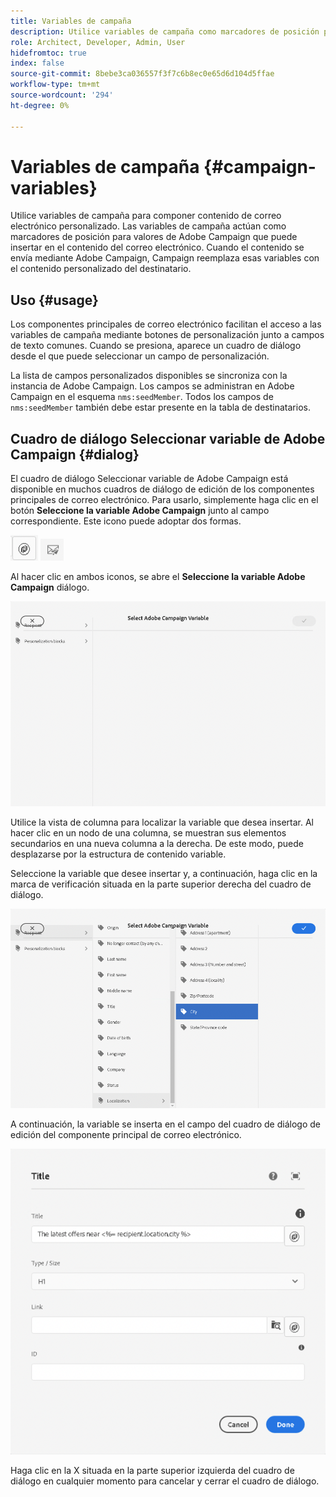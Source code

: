 ```yaml
---
title: Variables de campaña
description: Utilice variables de campaña como marcadores de posición para componer contenido de correo electrónico personalizado.
role: Architect, Developer, Admin, User
hidefromtoc: true
index: false
source-git-commit: 8bebe3ca036557f3f7c6b8ec0e65d6d104d5ffae
workflow-type: tm+mt
source-wordcount: '294'
ht-degree: 0%

---
```



# Variables de campaña {#campaign-variables}

Utilice variables de campaña para componer contenido de correo electrónico personalizado. Las variables de campaña actúan como marcadores de posición para valores de Adobe Campaign que puede insertar en el contenido del correo electrónico. Cuando el contenido se envía mediante Adobe Campaign, Campaign reemplaza esas variables con el contenido personalizado del destinatario.

## Uso {#usage}

Los componentes principales de correo electrónico facilitan el acceso a las variables de campaña mediante botones de personalización junto a campos de texto comunes. Cuando se presiona, aparece un cuadro de diálogo desde el que puede seleccionar un campo de personalización.

La lista de campos personalizados disponibles se sincroniza con la instancia de Adobe Campaign. Los campos se administran en Adobe Campaign en el esquema `nms:seedMember`. Todos los campos de `nms:seedMember` también debe estar presente en la tabla de destinatarios.

## Cuadro de diálogo Seleccionar variable de Adobe Campaign {#dialog}

El cuadro de diálogo Seleccionar variable de Adobe Campaign está disponible en muchos cuadros de diálogo de edición de los componentes principales de correo electrónico. Para usarlo, simplemente haga clic en el botón **Seleccione la variable Adobe Campaign** junto al campo correspondiente. Este icono puede adoptar dos formas.

![Botón Adobe Campaign](/help/email/assets/campaign-button.png)
![Icono Seleccionar variable de Adobe Campaign](/help/email/assets/select-adobe-campaign-variable-icon.png)

Al hacer clic en ambos iconos, se abre el **Seleccione la variable Adobe Campaign** diálogo.

![Cuadro de diálogo Seleccionar variable de Adobe Campaign](assets/select-campaign-variable-dialog.png)

Utilice la vista de columna para localizar la variable que desea insertar. Al hacer clic en un nodo de una columna, se muestran sus elementos secundarios en una nueva columna a la derecha. De este modo, puede desplazarse por la estructura de contenido variable.

Seleccione la variable que desee insertar y, a continuación, haga clic en la marca de verificación situada en la parte superior derecha del cuadro de diálogo.

![Variable Adobe Campaign seleccionada](assets/select-campaign-variable-dialog-selected.png)

A continuación, la variable se inserta en el campo del cuadro de diálogo de edición del componente principal de correo electrónico.

![Variable de campaña insertada en el cuadro de diálogo de edición](assets/campaign-variable.png)

Haga clic en la X situada en la parte superior izquierda del cuadro de diálogo en cualquier momento para cancelar y cerrar el cuadro de diálogo.
